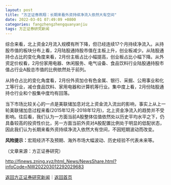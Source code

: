 ```yaml
---
layout: post
title: "方正证券燕翔：长期来看外资持续净流入依然大有空间"
date: 2022-03-01 07:49:09 +0800
categories: fangzhengzhengquanyanjiu
tags: 方正证券研究新闻
---
```

<p>综合来看，北上资金2月流入规模有所下降，但已经连续17个月持续净流入。从持股市值的板块分布上看，2月陆股通持股市值在主板上升，创业板减少。从陆股通持仓占比的变化角度来看，2月份主板占比小幅提高，创业板占比小幅下降。从外资定价权看，2月份家用电器、休闲服务、电气设备、食品饮料行业陆股通持股市值占行业A股总市值的比例依然处于前列。</p>
 <p>从持仓占比的变化角度看，2月份外资加仓有色金属、银行、采掘、公用事业和化工等行业，减仓食品饮料、家用电器和计算机等行业。集中度上看，2月份陆股通持仓行业和个股集中度均有回落。</p>
 <p>当下市场比较关心的一点是美联储加息对北上资金流入流出的影响，事实上从上一轮美联储加息过程来看(2015年12月-2018年12月)，北上资金净流入的趋势并不受影响。往后看，我们认为一方面当前A股整体估值依然处以历史平均水平之下，仍具备较高的投资性价比，另一方面当前外资对A股配置比例处于明显的低配状态，因此我们认为长期来看外资持续净流入依然大有空间，不因短期波动而改变。</p>
 <p><strong>风险提示：</strong>宏观经济不及预期、海外市场大幅波动、历史经验不代表未来等。</p><p class="em_media">（文章来源：方正证券研究）</p>

<http://finews.zning.xyz/html_News/NewsShare.html?infoCode=NW202203012292029683>

[返回方正证券研究新闻](//finews.withounder.com/category/fangzhengzhengquanyanjiu.html)｜[返回首页](//finews.withounder.com/)